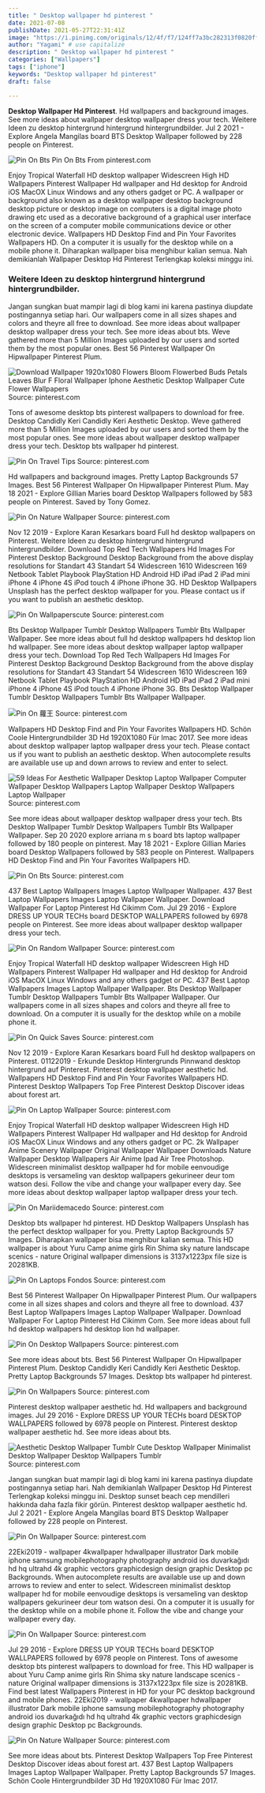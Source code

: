 ```yaml
---
title: " Desktop wallpaper hd pinterest "
date: 2021-07-08
publishDate: 2021-05-27T22:31:41Z
image: "https://i.pinimg.com/originals/12/4f/f7/124ff7a3bc282313f0820ff3cebbac6d.jpg"
author: "Yagami" # use capitalize
description: " Desktop wallpaper hd pinterest "
categories: ["Wallpapers"]
tags: ["iphone"]
keywords: "Desktop wallpaper hd pinterest"
draft: false

---
```



**Desktop Wallpaper Hd Pinterest**. Hd wallpapers and background images. See more ideas about wallpaper desktop wallpaper dress your tech. Weitere Ideen zu desktop hintergrund hintergrund hintergrundbilder. Jul 2 2021 - Explore Angela Mangilas board BTS Desktop Wallpaper followed by 228 people on Pinterest.

![Pin On Bts](https://i.pinimg.com/originals/56/0f/c1/560fc18e197955efa57aa2e7b620be16.jpg "Pin On Bts")
Pin On Bts From pinterest.com


Enjoy Tropical Waterfall HD desktop wallpaper Widescreen High HD Wallpapers Pinterest Wallpaper Hd wallpaper and Hd desktop for Android iOS MacOX Linux Windows and any others gadget or PC. A wallpaper or background also known as a desktop wallpaper desktop background desktop picture or desktop image on computers is a digital image photo drawing etc used as a decorative background of a graphical user interface on the screen of a computer mobile communications device or other electronic device. Wallpapers HD Desktop Find and Pin Your Favorites Wallpapers HD. On a computer it is usually for the desktop while on a mobile phone it. Diharapkan wallpaper bisa menghibur kalian semua. Nah demikianlah Wallpaper Desktop Hd Pinterest Terlengkap koleksi minggu ini.

### Weitere Ideen zu desktop hintergrund hintergrund hintergrundbilder.

Jangan sungkan buat mampir lagi di blog kami ini karena pastinya diupdate postingannya setiap hari. Our wallpapers come in all sizes shapes and colors and theyre all free to download. See more ideas about wallpaper desktop wallpaper dress your tech. See more ideas about bts. Weve gathered more than 5 Million Images uploaded by our users and sorted them by the most popular ones. Best 56 Pinterest Wallpaper On Hipwallpaper Pinterest Plum.


![Download Wallpaper 1920x1080 Flowers Bloom Flowerbed Buds Petals Leaves Blur F Floral Wallpaper Iphone Aesthetic Desktop Wallpaper Cute Flower Wallpapers](https://i.pinimg.com/originals/fd/b4/3e/fdb43e6fac1c51d183d4696349686d74.jpg "Download Wallpaper 1920x1080 Flowers Bloom Flowerbed Buds Petals Leaves Blur F Floral Wallpaper Iphone Aesthetic Desktop Wallpaper Cute Flower Wallpapers")
Source: pinterest.com

Tons of awesome desktop bts pinterest wallpapers to download for free. Desktop Candidly Keri Candidly Keri Aesthetic Desktop. Weve gathered more than 5 Million Images uploaded by our users and sorted them by the most popular ones. See more ideas about wallpaper desktop wallpaper dress your tech. Desktop bts wallpaper hd pinterest.

![Pin On Travel Tips](https://i.pinimg.com/originals/3a/98/15/3a981509d6738f94c82ba103c7a5930a.jpg "Pin On Travel Tips")
Source: pinterest.com

Hd wallpapers and background images. Pretty Laptop Backgrounds 57 Images. Best 56 Pinterest Wallpaper On Hipwallpaper Pinterest Plum. May 18 2021 - Explore Gillian Maries board Desktop Wallpapers followed by 583 people on Pinterest. Saved by Tony Gomez.

![Pin On Nature Wallpaper](https://i.pinimg.com/originals/d3/4d/3c/d34d3cf9738b08a8fe6f16307afd7ae6.png "Pin On Nature Wallpaper")
Source: pinterest.com

Nov 12 2019 - Explore Karan Kesarkars board Full hd desktop wallpapers on Pinterest. Weitere Ideen zu desktop hintergrund hintergrund hintergrundbilder. Download Top Red Tech Wallpapers Hd Images For Pinterest Desktop Background Desktop Background from the above display resolutions for Standart 43 Standart 54 Widescreen 1610 Widescreen 169 Netbook Tablet Playbook PlayStation HD Android HD iPad iPad 2 iPad mini iPhone 4 iPhone 4S iPod touch 4 iPhone iPhone 3G. HD Desktop Wallpapers Unsplash has the perfect desktop wallpaper for you. Please contact us if you want to publish an aesthetic desktop.

![Pin On Wallpaperscute](https://i.pinimg.com/originals/7c/71/0f/7c710fe50f8144800f4f5439e3dbef83.jpg "Pin On Wallpaperscute")
Source: pinterest.com

Bts Desktop Wallpaper Tumblr Desktop Wallpapers Tumblr Bts Wallpaper Wallpaper. See more ideas about full hd desktop wallpapers hd desktop lion hd wallpaper. See more ideas about desktop wallpaper laptop wallpaper dress your tech. Download Top Red Tech Wallpapers Hd Images For Pinterest Desktop Background Desktop Background from the above display resolutions for Standart 43 Standart 54 Widescreen 1610 Widescreen 169 Netbook Tablet Playbook PlayStation HD Android HD iPad iPad 2 iPad mini iPhone 4 iPhone 4S iPod touch 4 iPhone iPhone 3G. Bts Desktop Wallpaper Tumblr Desktop Wallpapers Tumblr Bts Wallpaper Wallpaper.

![Pin On 蘿王](https://i.pinimg.com/originals/b6/f4/89/b6f489bfe0e45f4e839322d7d158cba1.jpg "Pin On 蘿王")
Source: pinterest.com

Wallpapers HD Desktop Find and Pin Your Favorites Wallpapers HD. Schön Coole Hintergrundbilder 3D Hd 1920X1080 Für Imac 2017. See more ideas about desktop wallpaper laptop wallpaper dress your tech. Please contact us if you want to publish an aesthetic desktop. When autocomplete results are available use up and down arrows to review and enter to select.

![59 Ideas For Aesthetic Wallpaper Desktop Laptop Wallpaper Computer Wallpaper Desktop Wallpapers Laptop Wallpaper Desktop Wallpapers Laptop Wallpaper](https://i.pinimg.com/474x/69/84/09/698409c4b809c50f5b9e4104e248724c.jpg "59 Ideas For Aesthetic Wallpaper Desktop Laptop Wallpaper Computer Wallpaper Desktop Wallpapers Laptop Wallpaper Desktop Wallpapers Laptop Wallpaper")
Source: pinterest.com

See more ideas about wallpaper desktop wallpaper dress your tech. Bts Desktop Wallpaper Tumblr Desktop Wallpapers Tumblr Bts Wallpaper Wallpaper. Sep 20 2020 explore arriana m s board bts laptop wallpaper followed by 180 people on pinterest. May 18 2021 - Explore Gillian Maries board Desktop Wallpapers followed by 583 people on Pinterest. Wallpapers HD Desktop Find and Pin Your Favorites Wallpapers HD.

![Pin On Bts](https://i.pinimg.com/originals/56/0f/c1/560fc18e197955efa57aa2e7b620be16.jpg "Pin On Bts")
Source: pinterest.com

437 Best Laptop Wallpapers Images Laptop Wallpaper Wallpaper. 437 Best Laptop Wallpapers Images Laptop Wallpaper Wallpaper. Download Wallpaper For Laptop Pinterest Hd Cikimm Com. Jul 29 2016 - Explore DRESS UP YOUR TECHs board DESKTOP WALLPAPERS followed by 6978 people on Pinterest. See more ideas about wallpaper desktop wallpaper dress your tech.

![Pin On Random Wallpaper](https://i.pinimg.com/originals/7d/8f/ed/7d8fed42ef1486d240eeb8cd20989a37.png "Pin On Random Wallpaper")
Source: pinterest.com

Enjoy Tropical Waterfall HD desktop wallpaper Widescreen High HD Wallpapers Pinterest Wallpaper Hd wallpaper and Hd desktop for Android iOS MacOX Linux Windows and any others gadget or PC. 437 Best Laptop Wallpapers Images Laptop Wallpaper Wallpaper. Bts Desktop Wallpaper Tumblr Desktop Wallpapers Tumblr Bts Wallpaper Wallpaper. Our wallpapers come in all sizes shapes and colors and theyre all free to download. On a computer it is usually for the desktop while on a mobile phone it.

![Pin On Quick Saves](https://i.pinimg.com/originals/5f/70/7e/5f707e40f4d82b77b81a38dab3e0c39e.jpg "Pin On Quick Saves")
Source: pinterest.com

Nov 12 2019 - Explore Karan Kesarkars board Full hd desktop wallpapers on Pinterest. 01122019 - Erkunde Desktop Hintergrunds Pinnwand desktop hintergrund auf Pinterest. Pinterest desktop wallpaper aesthetic hd. Wallpapers HD Desktop Find and Pin Your Favorites Wallpapers HD. Pinterest Desktop Wallpapers Top Free Pinterest Desktop Discover ideas about forest art.

![Pin On Laptop Wallpaper](https://i.pinimg.com/originals/1c/07/bb/1c07bbd2c956ec2e6cabe4e686f60622.jpg "Pin On Laptop Wallpaper")
Source: pinterest.com

Enjoy Tropical Waterfall HD desktop wallpaper Widescreen High HD Wallpapers Pinterest Wallpaper Hd wallpaper and Hd desktop for Android iOS MacOX Linux Windows and any others gadget or PC. 2k Wallpaper Anime Scenery Wallpaper Original Wallpaper Wallpaper Downloads Nature Wallpaper Desktop Wallpapers Air Anime Ipad Air Tree Photoshop. Widescreen minimalist desktop wallpaper hd for mobile eenvoudige desktops is versameling van desktop wallpapers gekurineer deur tom watson desi. Follow the vibe and change your wallpaper every day. See more ideas about desktop wallpaper laptop wallpaper dress your tech.

![Pin On Mariidemacedo](https://i.pinimg.com/originals/94/d6/5d/94d65da00fccc5685791420c75fdc375.jpg "Pin On Mariidemacedo")
Source: pinterest.com

Desktop bts wallpaper hd pinterest. HD Desktop Wallpapers Unsplash has the perfect desktop wallpaper for you. Pretty Laptop Backgrounds 57 Images. Diharapkan wallpaper bisa menghibur kalian semua. This HD wallpaper is about Yuru Camp anime girls Rin Shima sky nature landscape scenics - nature Original wallpaper dimensions is 3137x1223px file size is 20281KB.

![Pin On Laptops Fondos](https://i.pinimg.com/originals/6c/17/0e/6c170ed057a443a8900f5f1cab192010.jpg "Pin On Laptops Fondos")
Source: pinterest.com

Best 56 Pinterest Wallpaper On Hipwallpaper Pinterest Plum. Our wallpapers come in all sizes shapes and colors and theyre all free to download. 437 Best Laptop Wallpapers Images Laptop Wallpaper Wallpaper. Download Wallpaper For Laptop Pinterest Hd Cikimm Com. See more ideas about full hd desktop wallpapers hd desktop lion hd wallpaper.

![Pin On Desktop Wallpapers](https://i.pinimg.com/originals/5a/7e/99/5a7e9932b4beb58a83d032a2d667014d.jpg "Pin On Desktop Wallpapers")
Source: pinterest.com

See more ideas about bts. Best 56 Pinterest Wallpaper On Hipwallpaper Pinterest Plum. Desktop Candidly Keri Candidly Keri Aesthetic Desktop. Pretty Laptop Backgrounds 57 Images. Desktop bts wallpaper hd pinterest.

![Pin On Wallpapers](https://i.pinimg.com/originals/73/06/91/7306912012232a54560ed4a4732997c5.png "Pin On Wallpapers")
Source: pinterest.com

Pinterest desktop wallpaper aesthetic hd. Hd wallpapers and background images. Jul 29 2016 - Explore DRESS UP YOUR TECHs board DESKTOP WALLPAPERS followed by 6978 people on Pinterest. Pinterest desktop wallpaper aesthetic hd. See more ideas about bts.

![Aesthetic Desktop Wallpaper Tumblr Cute Desktop Wallpaper Minimalist Desktop Wallpaper Desktop Wallpapers Tumblr](https://i.pinimg.com/originals/d1/84/82/d18482e9209c3124ceeede51dd3ac922.png "Aesthetic Desktop Wallpaper Tumblr Cute Desktop Wallpaper Minimalist Desktop Wallpaper Desktop Wallpapers Tumblr")
Source: pinterest.com

Jangan sungkan buat mampir lagi di blog kami ini karena pastinya diupdate postingannya setiap hari. Nah demikianlah Wallpaper Desktop Hd Pinterest Terlengkap koleksi minggu ini. Desktop sunset beach cep mendilleri hakkında daha fazla fikir görün. Pinterest desktop wallpaper aesthetic hd. Jul 2 2021 - Explore Angela Mangilas board BTS Desktop Wallpaper followed by 228 people on Pinterest.

![Pin On Wallpaper](https://i.pinimg.com/originals/e9/97/e1/e997e1d992bdb13394aa7ead3b6167a2.jpg "Pin On Wallpaper")
Source: pinterest.com

22Eki2019 - wallpaper 4kwallpaper hdwallpaper illustrator Dark mobile iphone samsung mobilephotography photography android ios duvarkağıdı hd hq ultrahd 4k graphic vectors graphicdesign design graphic Desktop pc Backgrounds. When autocomplete results are available use up and down arrows to review and enter to select. Widescreen minimalist desktop wallpaper hd for mobile eenvoudige desktops is versameling van desktop wallpapers gekurineer deur tom watson desi. On a computer it is usually for the desktop while on a mobile phone it. Follow the vibe and change your wallpaper every day.

![Pin On Wallpaper](https://i.pinimg.com/originals/5a/24/2f/5a242f5126197f7ff4f210978bb29d3d.jpg "Pin On Wallpaper")
Source: pinterest.com

Jul 29 2016 - Explore DRESS UP YOUR TECHs board DESKTOP WALLPAPERS followed by 6978 people on Pinterest. Tons of awesome desktop bts pinterest wallpapers to download for free. This HD wallpaper is about Yuru Camp anime girls Rin Shima sky nature landscape scenics - nature Original wallpaper dimensions is 3137x1223px file size is 20281KB. Find best latest Wallpapers Pinterest in HD for your PC desktop background and mobile phones. 22Eki2019 - wallpaper 4kwallpaper hdwallpaper illustrator Dark mobile iphone samsung mobilephotography photography android ios duvarkağıdı hd hq ultrahd 4k graphic vectors graphicdesign design graphic Desktop pc Backgrounds.

![Pin On Nature Wallpaper](https://i.pinimg.com/originals/12/4f/f7/124ff7a3bc282313f0820ff3cebbac6d.jpg "Pin On Nature Wallpaper")
Source: pinterest.com

See more ideas about bts. Pinterest Desktop Wallpapers Top Free Pinterest Desktop Discover ideas about forest art. 437 Best Laptop Wallpapers Images Laptop Wallpaper Wallpaper. Pretty Laptop Backgrounds 57 Images. Schön Coole Hintergrundbilder 3D Hd 1920X1080 Für Imac 2017.

